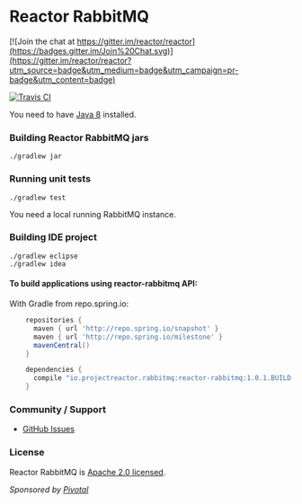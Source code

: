 # Reactor RabbitMQ

[![Join the chat at https://gitter.im/reactor/reactor](https://badges.gitter.im/Join%20Chat.svg)](https://gitter.im/reactor/reactor?utm_source=badge&utm_medium=badge&utm_campaign=pr-badge&utm_content=badge)

[![Travis CI](https://travis-ci.org/reactor/reactor-rabbitmq.svg?branch=master)](https://travis-ci.org/reactor/reactor-rabbitmq)

You need to have [Java 8](http://www.oracle.com/technetwork/java/javase/downloads/index.html) installed.

### Building Reactor RabbitMQ jars ###
    ./gradlew jar

### Running unit tests ###
    ./gradlew test

You need a local running RabbitMQ instance. 

### Building IDE project ###
    ./gradlew eclipse
    ./gradlew idea

#### To build applications using reactor-rabbitmq API: ####

With Gradle from repo.spring.io:
```groovy
    repositories {
      maven { url 'http://repo.spring.io/snapshot' }
      maven { url 'http://repo.spring.io/milestone' }
      mavenCentral()
    }

    dependencies {
      compile "io.projectreactor.rabbitmq:reactor-rabbitmq:1.0.1.BUILD-SNAPSHOT"
    }
```

### Community / Support ###

* [GitHub Issues](https://github.com/reactor/reactor-rabbitmq/issues)

### License ###

Reactor RabbitMQ is [Apache 2.0 licensed](http://www.apache.org/licenses/LICENSE-2.0.html).

_Sponsored by [Pivotal](http://pivotal.io)_
